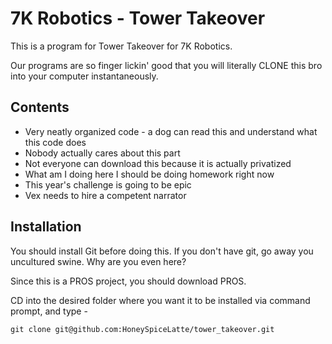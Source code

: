 # 7K Robotics - Tower Takeover
This is a program for Tower Takeover for 7K Robotics.

Our programs are so finger lickin' good that you will literally CLONE this bro into your computer instantaneously.

## Contents
- Very neatly organized code - a dog can read this and understand what this code does
- Nobody actually cares about this part
- Not everyone can download this because it is actually privatized
- What am I doing here I should be doing homework right now
- This year's challenge is going to be epic
- Vex needs to hire a competent narrator

## Installation
You should install Git before doing this. If you don't have git, go away you uncultured swine. Why are you even here?

Since this is a PROS project, you should download PROS.

CD into the desired folder where you want it to be installed via command prompt, and type -
```
git clone git@github.com:HoneySpiceLatte/tower_takeover.git
```
